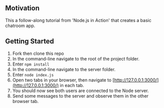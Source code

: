 ## Motivation

This a follow-along tutorial from 'Node.js in Action' that creates a basic chatroom app.

## Getting Started

1. Fork then clone this repo
2. In the command-line navigate to the root of the project folder.
3. Enter `npm install`
4. In the command-line navigate to the server folder.
5. Enter `node index.js`
6. Open two tabs in your browser, then navigate to [http://127.0.0.1:3000/](http://127.0.0.1:3000/) in each tab.
7. You should now see both users are connected to the Node server.
8. Send some messages to the server and observe them in the other browser tab.
